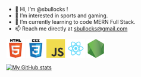 - 👋 Hi, I’m @sbullocks !
- 👀 I’m interested in sports and gaming.
- 🌱 I’m currently learning to code MERN Full Stack.
- 📫 Reach me directly at sbullocks@gmail.com

<code><img height="50" width="50" alt="html" src="https://raw.githubusercontent.com/github/explore/80688e429a7d4ef2fca1e82350fe8e3517d3494d/topics/html/html.png"></code> 
<code><img height="50" width="50" alt="css" src="https://raw.githubusercontent.com/github/explore/80688e429a7d4ef2fca1e82350fe8e3517d3494d/topics/css/css.png"></code>
<code><img height="50" width="50" alt="javascript" src="https://raw.githubusercontent.com/github/explore/80688e429a7d4ef2fca1e82350fe8e3517d3494d/topics/javascript/javascript.png"></code>
<code><img height="50" width="50" alt="react" src="https://raw.githubusercontent.com/github/explore/80688e429a7d4ef2fca1e82350fe8e3517d3494d/topics/react/react.png"></code>
<code><img height="50" width="50" alt="nodejs" src="https://raw.githubusercontent.com/github/explore/80688e429a7d4ef2fca1e82350fe8e3517d3494d/topics/nodejs/nodejs.png"></code> 

[![My GitHub stats](https://github-readme-stats.vercel.app/api?username=sbullocks&show_icons=true&theme=chartreuse-dark)](https://github.com/anuraghazra/github-readme-stats)


<!---
sbullocks/sbullocks is a ✨ special ✨ repository because its `README.md` (this file) appears on your GitHub profile.
You can click the Preview link to take a look at your changes.
--->

